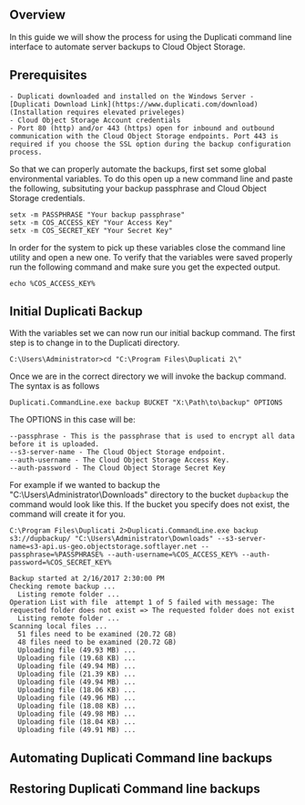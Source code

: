 ## Overview

In this guide we will show the process for using the Duplicati command line interface to automate server backups to Cloud Object Storage. 

## Prerequisites 
    - Duplicati downloaded and installed on the Windows Server - [Duplicati Download Link](https://www.duplicati.com/download) (Installation requires elevated priveleges)
    - Cloud Object Storage Account credentials
    - Port 80 (http) and/or 443 (https) open for inbound and outbound communication with the Cloud Object Storage endpoints. Port 443 is required if you choose the SSL option during the backup configuration process. 

So that we can properly automate the backups, first set some global environmental variables. To do this open up a new command line and paste the following, subsituting your backup passphrase and Cloud Object Storage credentials. 

```
setx -m PASSPHRASE "Your backup passphrase"
setx -m COS_ACCESS_KEY "Your Access Key"
setx -m COS_SECRET_KEY "Your Secret Key"
```

In order for the system to pick up these variables close the command line utility and open a new one. To verify that the variables were saved properly run the following command and make sure you get the expected output. 

```
echo %COS_ACCESS_KEY%
```

## Initial Duplicati Backup 
With the variables set we can now run our initial backup command. The first step is to change in to the Duplicati directory. 

```
C:\Users\Administrator>cd "C:\Program Files\Duplicati 2\"
```

Once we are in the correct directory we will invoke the backup command. The syntax is as follows 

```
Duplicati.CommandLine.exe backup BUCKET "X:\Path\to\backup" OPTIONS
```

The OPTIONS in this case will be:

    --passphrase - This is the passphrase that is used to encrypt all data before it is uploaded.
    --s3-server-name - The Cloud Object Storage endpoint. 
    --auth-username - The Cloud Object Storage Access Key. 
    --auth-password - The Cloud Object Storage Secret Key

For example if we wanted to backup the "C:\Users\Administrator\Downloads" directory to the bucket `dupbackup` the command would look like this. If the bucket you specify does not exist, the command will create it for you. 

```
C:\Program Files\Duplicati 2>Duplicati.CommandLine.exe backup s3://dupbackup/ "C:\Users\Administrator\Downloads" --s3-server-name=s3-api.us-geo.objectstorage.softlayer.net --passphrase=%PASSPHRASE% --auth-username=%COS_ACCESS_KEY% --auth-password=%COS_SECRET_KEY%

Backup started at 2/16/2017 2:30:00 PM
Checking remote backup ...
  Listing remote folder ...
Operation List with file  attempt 1 of 5 failed with message: The requested folder does not exist => The requested folder does not exist
  Listing remote folder ...
Scanning local files ...
  51 files need to be examined (20.72 GB)
  48 files need to be examined (20.72 GB)
  Uploading file (49.93 MB) ...
  Uploading file (19.68 KB) ...
  Uploading file (49.94 MB) ...
  Uploading file (21.39 KB) ...
  Uploading file (49.94 MB) ...
  Uploading file (18.06 KB) ...
  Uploading file (49.96 MB) ...
  Uploading file (18.08 KB) ...
  Uploading file (49.98 MB) ...
  Uploading file (18.04 KB) ...
  Uploading file (49.91 MB) ...
```

## Automating Duplicati Command line backups


## Restoring Duplicati Command line backups


















